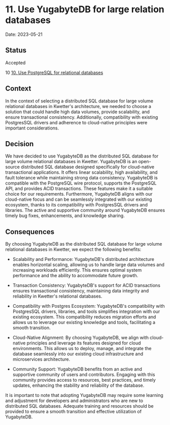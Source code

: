 # 11. Use YugabyteDB for large relation databases

Date: 2023-05-21

## Status

Accepted

10 [10. Use PostgreSQL for relational databases](0010-use-postgresql-for-relational-databases.md)

## Context

In the context of selecting a distributed SQL database for large volume relational databases in Kwetter's architecture,
we needed to choose a solution that could handle high data volumes, provide scalability, and ensure transactional
consistency. Additionally, compatibility with existing PostgresSQL drivers and adherence to cloud-native principles were
important considerations.

## Decision

We have decided to use YugabyteDB as the distributed SQL database for large volume relational databases in Kwetter.
YugabyteDB is an open-source distributed SQL database designed specifically for cloud-native transactional applications.
It offers linear scalability, high availability, and fault tolerance while maintaining strong data consistency.
YugabyteDB is compatible with the PostgreSQL wire protocol, supports the PostgreSQL API, and provides ACID transactions.
These features make it a suitable choice for our requirements. Furthermore, YugabyteDB aligns with our cloud-native
focus and can be seamlessly integrated with our existing ecosystem, thanks to its compatibility with PostgresSQL drivers
and libraries. The active and supportive community around YugabyteDB ensures timely bug fixes, enhancements, and
knowledge sharing.

## Consequences

By choosing YugabyteDB as the distributed SQL database for large volume relational databases in Kwetter, we expect the
following benefits:

- Scalability and Performance: YugabyteDB's distributed architecture enables horizontal scaling, allowing us to handle
  large data volumes and increasing workloads efficiently. This ensures optimal system performance and the ability to
  accommodate future growth.

- Transaction Consistency: YugabyteDB's support for ACID transactions ensures transactional consistency, maintaining
  data integrity and reliability in Kwetter's relational databases.

- Compatibility with Postgres Ecosystem: YugabyteDB's compatibility with PostgresSQL drivers, libraries, and tools
  simplifies integration with our existing ecosystem. This compatibility reduces migration efforts and allows us to
  leverage our existing knowledge and tools, facilitating a smooth transition.

- Cloud-Native Alignment: By choosing YugabyteDB, we align with cloud-native principles and leverage its features
  designed for cloud environments. This allows us to deploy, manage, and integrate the database seamlessly into our
  existing cloud infrastructure and microservices architecture.

- Community Support: YugabyteDB benefits from an active and supportive community of users and contributors. Engaging
  with this community provides access to resources, best practices, and timely updates, enhancing the stability and
  reliability of the database.

It is important to note that adopting YugabyteDB may require some learning and adjustment for developers and
administrators who are new to distributed SQL databases. Adequate training and resources should be provided to ensure a
smooth transition and effective utilization of YugabyteDB.
